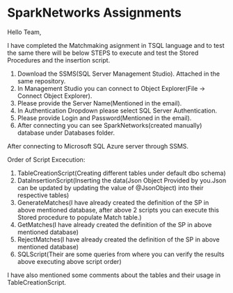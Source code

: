 # SparkNetworks Assignments

Hello Team,

I have completed the Matchmaking asignment in TSQL language and to test the same there will be below STEPS to execute and test the Stored Procedures and the insertion script.

1) Download the SSMS(SQL Server Management Studio). Attached in the same repository.
2) In Management Studio you can connect to Object Explorer(File -> Connect Object Explorer).
3) Please provide the Server Name(Mentioned in the email).
4) In Authentication Dropdown please select SQL Server Authentication.
5) Please provide Login and Password(Mentioned in the email).
6) After connecting you can see SparkNetworks(created manually) database under Databases folder.

After connecting to Microsoft SQL Azure server through SSMS.

Order of Script Excecution:

1) TableCreationScript(Creating different tables under default dbo schema)
2) DataInsertionScript(Inserting the data(Json Object Provided by you.Json can be updated by updating the value of @JsonObject) into their respective tables)
3) GenerateMatches(I have already created the definition of the SP in above mentioned database, after above 2 scripts you can execute this Stored procedure to  populate Match table.)
4) GetMatches(I have already created the definition of the SP in above mentioned database)
5) RejectMatches(I have already created the definition of the SP in above mentioned database)
6) SQLScript(Their are some queries from where you can verify the results above executing above script order)

I have also mentioned some comments about the tables and their usage in TableCreationScript.


